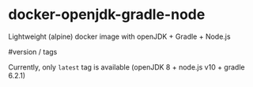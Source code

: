 # docker-openjdk-gradle-node
Lightweight (alpine) docker image with openJDK + Gradle + Node.js

#version / tags

Currently, only `latest` tag is available (openJDK 8 + node.js v10 + gradle 6.2.1)
